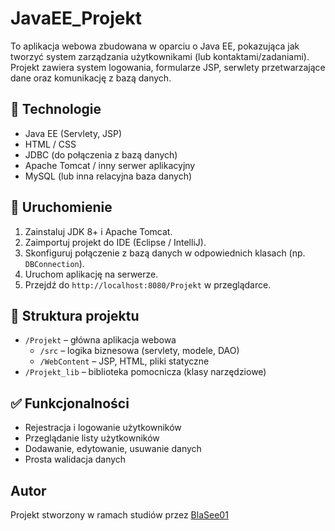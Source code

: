 # JavaEE_Projekt
To aplikacja webowa zbudowana w oparciu o Java EE, pokazująca jak tworzyć system zarządzania użytkownikami (lub kontaktami/zadaniami). Projekt zawiera system logowania, formularze JSP, serwlety przetwarzające dane oraz komunikację z bazą danych.

## 🧱 Technologie

- Java EE (Servlety, JSP)
- HTML / CSS
- JDBC (do połączenia z bazą danych)
- Apache Tomcat / inny serwer aplikacyjny
- MySQL (lub inna relacyjna baza danych)

## 🚀 Uruchomienie

1. Zainstaluj JDK 8+ i Apache Tomcat.
2. Zaimportuj projekt do IDE (Eclipse / IntelliJ).
3. Skonfiguruj połączenie z bazą danych w odpowiednich klasach (np. `DBConnection`).
4. Uruchom aplikację na serwerze.
5. Przejdź do `http://localhost:8080/Projekt` w przeglądarce.

## 📁 Struktura projektu

- `/Projekt` – główna aplikacja webowa
  - `/src` – logika biznesowa (servlety, modele, DAO)
  - `/WebContent` – JSP, HTML, pliki statyczne
- `/Projekt_lib` – biblioteka pomocnicza (klasy narzędziowe)

## ✅ Funkcjonalności

- Rejestracja i logowanie użytkowników
- Przeglądanie listy użytkowników
- Dodawanie, edytowanie, usuwanie danych
- Prosta walidacja danych

## Autor

Projekt stworzony w ramach studiów przez [BlaSee01](https://github.com/BlaSee01)
